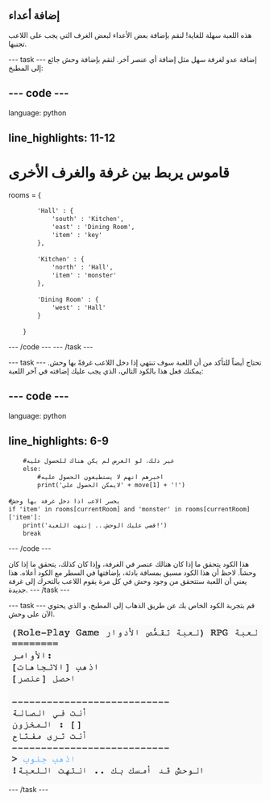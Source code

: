 ## إضافة أعداء

هذه اللعبة سهلة للغاية! لنقم بإضافة بعض الأعداء لبعض الغرف التي يجب على اللاعب تجنبها.

\--- task \--- إضافة عدو لغرفة سهل مثل إضافة أي عنصر آخر. لنقم بإضافة وحش جائع إلى المطبخ:

## \--- code \---

language: python

## line_highlights: 11-12

# قاموس يربط بين غرفة والغرف الأخرى

rooms = {

            'Hall' : {
                'south' : 'Kitchen',
                'east' : 'Dining Room',
                'item' : 'key'
            },
    
            'Kitchen' : {
                'north' : 'Hall',
                'item' : 'monster'
            },
    
            'Dining Room' : {
                'west' : 'Hall'
            }
    
        }
    

\--- /code \--- \--- /task \---

\--- task \--- تحتاج أيضاً للتأكد من أن اللعبة سوف تنتهي إذا دخل اللاعب غرفةً بها وحش. يمكنك فعل هذا بالكود التالي، الذي يجب عليك إضافته في آخر اللعبة:

## \--- code \---

language: python

## line_highlights: 6-9

        #غير ذلك، لو الغرض لم يكن هناك للحصول عليه
        else:
            #اخبرهم انهم لا يستطيعون الحصول عليه
            print('لايمكن الحصول علي' + move[1] + '!')
    
    #يخسر الاعب اذا دخل غرفة بها وحش
    if 'item' in rooms[currentRoom] and 'monster' in rooms[currentRoom]['item']:
        print('قضي عليك الوحش... إنتهت اللعبة!')
        break
    

\--- /code \---

هذا الكود يتحقق ما إذا كان هنالك عنصر في الغرفة، وإذا كان كذلك، يتحقق ما إذا كان وحشاً. لاحظ أن هذا الكود مسبق بمسافة بادئة، بإضافتها في السطر مع الكود أعلاه. هذا يعني أن اللعبة ستتحقق من وجود وحش في كل مرة يقوم اللاعب بالتحرك إلى غرفة جديدة. \--- /task \---

\--- task \--- قم بتجربة الكود الخاص بك عن طريق الذهاب إلى المطبخ، و الذي يحتوي الآن على وحش.

![لقطة الشاشة](images/rpg-monster-test.png) \--- /task \---